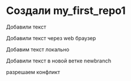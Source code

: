 # Создали my_first_repo1

Добавили текст

Добавили текст через web браузер

Добавим текст локально

Добавили текст в новой ветке newbranch

разрешаем конфликт
